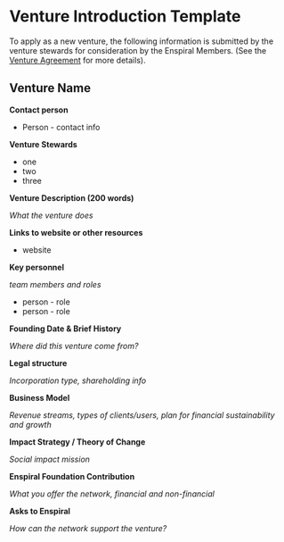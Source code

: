# Venture Introduction Template

To apply as a new venture, the following information is submitted by the venture stewards for consideration by the Enspiral Members. \(See the [Venture Agreement]() for more details\).

## Venture Name

**Contact person**

* Person - contact info

**Venture Stewards**

* one
* two
* three

**Venture Description \(200 words\)**

_What the venture does_

**Links to website or other resources**

* website

**Key personnel**

_team members and roles_

* person - role
* person - role

**Founding Date & Brief History**

_Where did this venture come from?_

**Legal structure**

_Incorporation type, shareholding info_

**Business Model**

_Revenue streams, types of clients/users, plan for financial sustainability and growth_

**Impact Strategy / Theory of Change**

_Social impact mission_

**Enspiral Foundation Contribution**

_What you offer the network, financial and non-financial_

**Asks to Enspiral**

_How can the network support the venture?_


